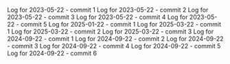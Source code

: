 Log for 2023-05-22 - commit 1
Log for 2023-05-22 - commit 2
Log for 2023-05-22 - commit 3
Log for 2023-05-22 - commit 4
Log for 2023-05-22 - commit 5
Log for 2025-01-22 - commit 1
Log for 2025-03-22 - commit 1
Log for 2025-03-22 - commit 2
Log for 2025-03-22 - commit 3
Log for 2024-09-22 - commit 1
Log for 2024-09-22 - commit 2
Log for 2024-09-22 - commit 3
Log for 2024-09-22 - commit 4
Log for 2024-09-22 - commit 5
Log for 2024-09-22 - commit 6
